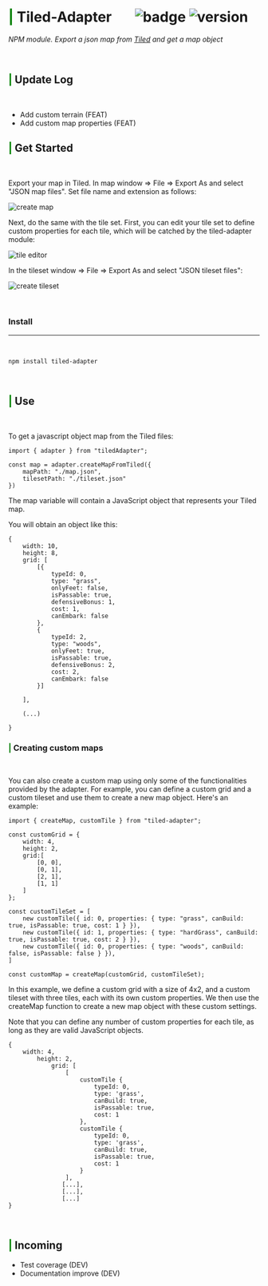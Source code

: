 # <span style="color:green">**|**</span> Tiled-Adapter &nbsp;&nbsp;&nbsp;&nbsp;&nbsp;    ![badge](https://img.shields.io/badge/Status-in%20progress-yellowgreen) ![version](https://img.shields.io/npm/v/tiled-adapter)

*NPM module. Export a json map from [Tiled](https://www.mapeditor.org/) and get a map object*

<br>



## <span style="color:green">**|**</span> Update Log

<br>

- Add custom terrain (FEAT)
- Add custom map properties (FEAT)

## <span style="color:green">**|**</span> Get Started

<br>

Export your map in Tiled. In map window => File => Export As and select "JSON map files". Set file name and extension as follows:

![create map](https://i.ibb.co/FWH4Dfq/image.png)

Next, do the same with the tile set. First, you can edit your tile set to define custom properties for each tile, which will be catched by the tiled-adapter module:

![tile editor](https://i.ibb.co/BVCvFZd/image.png)

In the tileset window => File => Export As and select "JSON tileset files":

![create tileset](https://i.ibb.co/pxy7S4X/image.png)


<br>

### Install 
---
<br>

```
npm install tiled-adapter 
```

<br>

## <span style="color:green">**|**</span> Use

<br>

To get a javascript object map from the Tiled files:

```
import { adapter } from "tiledAdapter";

const map = adapter.createMapFromTiled({
    mapPath: "./map.json",
    tilesetPath: "./tileset.json"
})
```
The map variable will contain a JavaScript object that represents your Tiled map.
<br>

You will obtain an object like this:

```
{
    width: 10,
    height: 8,
    grid: [
        [{
            typeId: 0,
            type: "grass",
            onlyFeet: false,
            isPassable: true,
            defensiveBonus: 1,
            cost: 1,
            canEmbark: false
        },
        {
            typeId: 2,
            type: "woods",
            onlyFeet: true,
            isPassable: true,
            defensiveBonus: 2,
            cost: 2,
            canEmbark: false
        }]

    ],

    (...)

} 

```
### <span style="color:green">**|**</span> Creating custom maps

<br>

You can also create a custom map using only some of the functionalities provided by the adapter. For example, you can define a custom grid and a custom tileset and use them to create a new map object. Here's an example:

```
import { createMap, customTile } from "tiled-adapter";

const customGrid = {
    width: 4,
    height: 2,
    grid:[
        [0, 0],
        [0, 1],
        [2, 1],
        [1, 1]
    ]
};

const customTileSet = [
    new customTile({ id: 0, properties: { type: "grass", canBuild: true, isPassable: true, cost: 1 } }),
    new customTile({ id: 1, properties: { type: "hardGrass", canBuild: true, isPassable: true, cost: 2 } }),
    new customTile({ id: 0, properties: { type: "woods", canBuild: false, isPassable: false } }),
]

const customMap = createMap(customGrid, customTileSet);

```
In this example, we define a custom grid with a size of 4x2, and a custom tileset with three tiles, each with its own custom properties. We then use the createMap function to create a new map object with these custom settings.

Note that you can define any number of custom properties for each tile, as long as they are valid JavaScript objects.

```
{
    width: 4,
        height: 2,
            grid: [
                [
                    customTile {
                        typeId: 0,
                        type: 'grass',
                        canBuild: true,
                        isPassable: true,
                        cost: 1
                    },
                    customTile {
                        typeId: 0,
                        type: 'grass',
                        canBuild: true,
                        isPassable: true,
                        cost: 1
                    }
                ],
               [...],
               [...],
               [...]
}
```

<br>

## <span style="color:green">**|**</span> Incoming

- Test coverage (DEV)
- Documentation improve (DEV)
